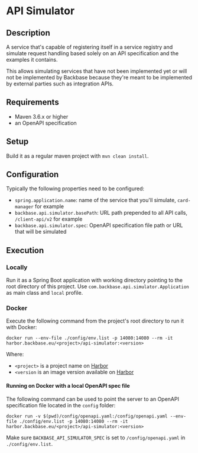 # API Simulator

## Description

A service that's capable of registering itself in a service registry and simulate request handling based solely
on an API specification and the examples it contains.

This allows simulating services that have not been implemented yet or will not be implemented by Backbase because
they're meant to be implemented by external parties such as integration APIs.

## Requirements

- Maven 3.6.x or higher
- an OpenAPI specification

## Setup

Build it as a regular maven project with `mvn clean install`.

## Configuration

Typically the following properties need to be configured:

- `spring.application.name`: name of the service that you'll simulate, `card-manager` for example
- `backbase.api.simulator.basePath`: URL path prepended to all API calls, `/client-api/v2` for example
- `backbase.api.simulator.spec`: OpenAPI specification file path or URL that will be simulated

## Execution

### Locally

Run it as a Spring Boot application with working directory pointing to the root directory of this project.
Use `com.backbase.api.simulator.Application` as main class and `local` profile.

### Docker

Execute the following command from the project's root directory to run it with Docker:

`docker run --env-file ./config/env.list -p 14080:14080 --rm -it harbor.backbase.eu/<project>/api-simulator:<version>`

Where:
- `<project>` is a project name on [Harbor](https://harbor.backbase.eu/harbor/projects)
- `<version` is an image version available on [Harbor](https://harbor.backbase.eu/harbor/projects)

#### Running on Docker with a local OpenAPI spec file

The following command can be used to point the server to an OpenAPI specification file located in the `config` folder:

`docker run -v $(pwd)/config/openapi.yaml:/config/openapi.yaml --env-file ./config/env.list -p 14080:14080 --rm -it harbor.backbase.eu/<project>/api-simulator:<version>`

Make sure `BACKBASE_API_SIMULATOR_SPEC` is set to `/config/openapi.yaml` in `./config/env.list`.
